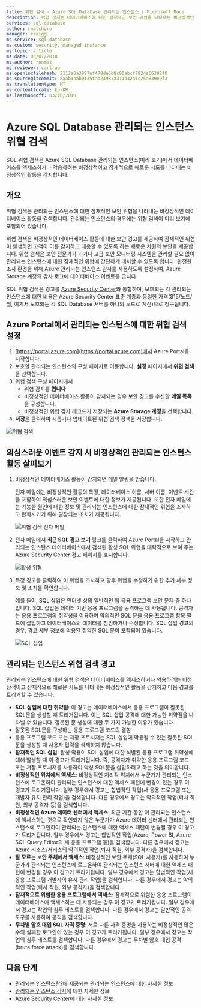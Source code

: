 ```yaml
---
title: 위협 검색 - Azure SQL Database 관리되는 인스턴스 | Microsoft Docs
description: 위협 감지는 데이터베이스에 대한 잠재적인 보안 위협을 나타내는 비정상적인 데이터베이스 활동을 감지합니다.
services: sql-database
author: rmatchoro
manager: craigg
ms.service: sql-database
ms.custom: security, managed instance
ms.topic: article
ms.date: 03/07/2018
ms.author: ronmat
ms.reviewer: carlrab
ms.openlocfilehash: 2112a0a3997af478de6b8c80abcf7924a66302f0
ms.sourcegitcommit: 8aab1aab0135fad24987a311b42a1c25a839e9f3
ms.translationtype: HT
ms.contentlocale: ko-KR
ms.lasthandoff: 03/16/2018
---
```

# <a name="azure-sql-database-managed-instance-threat-detection"></a>Azure SQL Database 관리되는 인스턴스 위협 검색

SQL 위협 검색은 Azure SQL Database 관리되는 인스턴스(미리 보기)에서 데이터베이스를 액세스하거나 악용하려는 비정상적이고 잠재적으로 해로운 시도를 나타내는 비정상적인 활동을 감지합니다.

## <a name="overview"></a>개요

위협 검색은 관리되는 인스턴스에 대한 잠재적인 보안 위협을 나타내는 비정상적인 데이터베이스 활동을 검색합니다. 관리되는 인스턴스의 경우에는 위협 검색이 미리 보기에 포함되어 있습니다.

위협 검색은 비정상적인 데이터베이스 활동에 대한 보안 경고를 제공하여 잠재적인 위협이 발생하면 고객이 이를 감지하고 대응할 수 있도록 하는 새로운 차원의 보안을 제공합니다. 위협 검색은 보안 전문가가 되거나 고급 보안 모니터링 시스템을 관리할 필요 없이 관리되는 인스턴스에 대한 잠재적인 위협에 간단하게 대처할 수 있도록 합니다. 완전한 조사 환경을 위해 Azure 관리되는 인스턴스 감사를 사용하도록 설정하여, Azure Storage 계정의 감사 로그에 데이터베이스 이벤트를 씁니다. 

SQL 위협 검색은 경고를 [Azure Security Center](https://azure.microsoft.com/services/security-center/)와 통합하며, 보호되는 각 관리되는 인스턴스에 대한 비용은 Azure Security Center 표준 계층과 동일한 가격($15/노드/월, 여기서 보호되는 각 SQL Database 서버를 하나의 노드로 계산)으로 청구됩니다.  

## <a name="set-up-threat-detection-for-your-managed-instance-in-the-azure-portal"></a>Azure Portal에서 관리되는 인스턴스에 대한 위협 검색 설정
1. [https://portal.azure.com](https://portal.azure.com)에서 Azure Portal을 시작합니다.
2. 보호할 관리되는 인스턴스의 구성 페이지로 이동합니다. **설정** 페이지에서 **위협 검색**을 선택합니다. 
3. 위협 검색 구성 페이지에서 
   - 위협 감지를 **켭니다**
   - 비정상적인 데이터베이스 활동이 감지되는 경우 보안 경고를 수신할 **메일 목록**을 구성합니다.
   - 비정상적인 위협 감사 레코드가 저장되는 **Azure Storage 계정**을 선택합니다. 
4.  **저장**을 클릭하여 새롭거나 업데이트된 위협 검색 정책을 저장합니다.

   ![위협 검색](./media/sql-database-managed-instance-threat-detection/threat-detection.png)

## <a name="explore-anomalous-managed-instance-activities-upon-detection-of-a-suspicious-event"></a>의심스러운 이벤트 감지 시 비정상적인 관리되는 인스턴스 활동 살펴보기

1. 비정상적인 데이터베이스 활동이 감지되면 메일 알림을 받습니다. 

   전자 메일에는 비정상적인 활동의 특징, 데이터베이스 이름, 서버 이름, 이벤트 시간을 포함하여 의심스러운 보안 이벤트에 대한 정보가 제공됩니다. 또한 전자 메일에는 가능한 원인에 대한 정보 및 관리되는 인스턴스에 대한 잠재적인 위협을 조사하고 완화시키기 위해 권장되는 조치가 제공됩니다.

   ![위협 검색 전자 메일](./media/sql-database-managed-instance-threat-detection/threat-detection-email.png)

2. 전자 메일에서 **최근 SQL 경고 보기** 링크를 클릭하여 Azure Portal을 시작하고 관리되는 인스턴스 데이터베이스에서 검색된 활성 SQL 위협을 대략적으로 보여 주는 Azure Security Center 경고 페이지를 표시합니다.

   ![활성 위협](./media/sql-database-managed-instance-threat-detection/active-threats.png)

3. 특정 경고를 클릭하여 이 위협을 조사하고 향후 위협을 수정하기 위한 추가 세부 정보 및 조치를 확인합니다.

   예를 들어, SQL 삽입은 인터넷 상의 일반적인 웹 응용 프로그램 보안 문제 중 하나입니다. SQL 삽입은 데이터 기반 응용 프로그램을 공격하는 데 사용됩니다. 공격자는 응용 프로그램의 취약성을 이용하여 악의적인 SQL 문을 응용 프로그램 항목 필드에 삽입하고 데이터베이스의 데이터를 침범하거나 수정합니다. SQL 삽입 경고의 경우, 경고 세부 정보에 악용된 취약한 SQL 문이 포함되어 있습니다.

   ![SQL 삽입](./media/sql-database-managed-instance-threat-detection/sql-injection.png)

## <a name="managed-instance-threat-detection-alerts"></a>관리되는 인스턴스 위협 검색 경고 

관리되는 인스턴스에 대한 위협 검색은 데이터베이스를 액세스하거나 악용하려는 비정상적이고 잠재적으로 해로운 시도를 나타내는 비정상적인 활동을 감지하고 다음 경고를 트리거할 수 있습니다.
- **SQL 삽입에 대한 취약점**: 이 경고는 데이터베이스에서 응용 프로그램이 잘못된 SQL문을 생성할 때 트리거됩니다. 이는 SQL 삽입 공격에 대한 가능한 취약점을 나타낼 수 있습니다. 잘못된 문 생성에 대한 두 가지 가능한 이유가 있습니다.
 - 잘못된 SQL문을 구성하는 응용 프로그램 코드의 결함
 - 응용 프로그램 코드 또는 저장 프로시저는 SQL 삽입에 악용될 수 있는 잘못된 SQL문을 생성할 때 사용자 입력을 삭제하지 않습니다.
- **잠재적인 SQL 삽입**: 활성 악용이 SQL 삽입에 대한 식별된 응용 프로그램 취약성에 대해 발생할 때 이 경고가 트리거됩니다. 즉, 공격자가 취약한 응용 프로그램 코드 또는 저장 프로시저를 사용하여 악성 SQL문을 삽입하려고 하는 것을 의미합니다.
- **비정상적인 위치에서 액세스**: 비정상적인 지리적 위치에서 누군가가 관리되는 인스턴스에 로그온하여 관리되는 인스턴스에 대한 액세스 패턴에 변경이 있는 경우 이 경고가 트리거됩니다. 일부 경우에서 경고는 합법적인 작업(새 응용 프로그램 또는 개발자 유지 관리 작업)을 검색합니다. 다른 경우에서 경고는 악의적인 작업(퇴사 직원, 외부 공격자 등)을 검색합니다.
- **비정상적인 Azure 데이터 센터에서 액세스**: 최근 기간 동안 이 관리되는 인스턴스에 액세스하는 것으로 확인되지 않은 누군가가 Azure 데이터 센터에서 관리되는 인스턴스에 로그인하여 관리되는 인스턴스에 대한 액세스 패턴이 변경될 경우 이 경고가 트리거됩니다. 일부 경우에서 경고는 합법적인 작업(Azure, Power BI, Azure SQL Query Editor의 새 응용 프로그램 등)을 검색합니다. 다른 경우에서 경고는 Azure 리소스/서비스의 악의적인 작업(퇴사 직원, 외부 공격자)을 검색합니다.
- **잘 모르는 보안 주체에서 액세스**: 비정상적인 보안 주체(SQL 사용자)를 사용하여 누군가가 관리되는 인스턴스에 로그온하여 관리되는 인스턴스 서버에 대한 액세스 패턴이 변경될 경우 이 경고가 트리거됩니다. 일부 경우에서 경고는 합법적인 작업(새 응용 프로그램 개발자의 유지 관리 작업)을 검색합니다. 다른 경우에서 경고는 악의적인 작업(퇴사 직원, 외부 공격자)을 검색합니다.
- **잠재적으로 위험한 응용 프로그램에서 액세스**: 잠재적으로 위험한 응용 프로그램이 데이터베이스에 액세스하는 데 사용되는 경우 이 경고가 트리거됩니다. 일부 경우에서 경고는 작업의 침투 테스트를 검색합니다. 다른 경우에서 경고는 일반적인 공격 도구를 사용하여 공격을 검색합니다.
- **무차별 암호 대입 SQL 자격 증명**: 서로 다른 자격 증명을 사용하는 비정상적인 많은 수의 실패한 로그인이 있는 경우 이 경고가 트리거됩니다. 일부 경우에서 경고는 작업의 침투 테스트를 검색합니다. 다른 경우에서 경고는 무차별 암호 대입 공격(brute force attack)을 검색합니다.

## <a name="next-steps"></a>다음 단계

- [관리되는 인스턴스란?](sql-database-managed-instance.md)에 제공되는 관리되는 인스턴스에 대한 자세한 정보
- [관리되는 인스턴스 감사](https://go.microsoft.com/fwlink/?linkid=869430)에 대한 자세한 정보 
- [Azure Security Center](https://docs.microsoft.com/azure/security-center/security-center-intro)에 대한 자세한 정보
